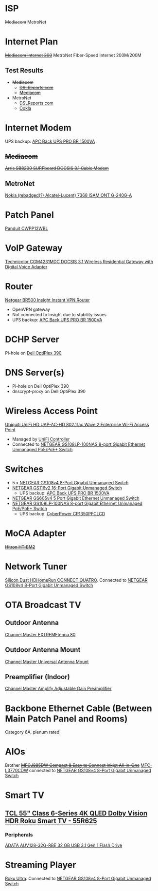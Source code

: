 # ISP

~~Mediacom~~ MetroNet

# Internet Plan

~~[Mediacom Internet 200](https://mediacomcable.com/products/internet/)~~ MetroNet Fiber-Speed Internet 200M/200M

## Test Results

* ~~Mediacom~~
  * ~~[DSLReports.com](http://www.dslreports.com/speedtest/62405594)~~
  * ~~[Mediacom](https://github.com/jdrch/Hardware/blob/master/Mediacom%20Cable%20%20%20Speed%20Test%202019-09-30.png)~~
* MetroNet
  * [DSLReports.com](http://www.dslreports.com/speedtest/67541877)
  * [Ookla](https://www.speedtest.net/my-result/d/9e87e565-af82-4d93-9805-2c6b8f7d1f40)
  
# Internet Modem

UPS backup: [APC Back UPS PRO BR 1500VA](https://github.com/jdrch/Hardware/blob/master/UPS.md#battery-backed-up-devices)

## ~~Mediacom~~

~~[Arris SB8200 SURFboard DOCSIS 3.1 Cable Modem](https://www.arris.com/surfboard/products/cable-modems/sb8200/)~~

## MetroNet

[Nokia (rebadged(?) Alcatel-Lucent) 7368 ISAM ONT G-240G-A](https://www.goamt.com/wp-content/uploads/2015/08/7368_ISAM_ONT_G-240G-A_AMT.pdf)

# Patch Panel

[Panduit CWPP12WBL](https://www.panduit.com/en/products/copper-systems/patch-panels-accessories/modular-patch-panels/cwpp12wbl.html)

# VoIP Gateway

[Technicolor CGM4231MDC DOCSIS 3.1 Wireless Residential Gateway with Digital Voice Adapter](https://mediacomcc.custhelp.com/euf/assets/documents/modem%20user%20guides/Technicolor_CGM4231_user_guide.pdf)

# Router

[Netgear BR500 Insight Instant VPN Router](https://www.netgear.com/images/datasheet/security/BR500.pdf)

* OpenVPN gateway
* Not connected to Insight due to stability issues
* UPS backup: [APC Back UPS PRO BR 1500VA](https://github.com/jdrch/Hardware/blob/master/UPS.md#battery-backed-up-devices)

# DCHP Server

Pi-hole on [Dell OptiPlex 390](https://github.com/jdrch/Hardware/blob/master/Dell%20OptiPlex%20390-1%20SFF.md#roles)

# DNS Server(s)

* Pi-hole on Dell OptiPlex 390
* dnscrypt-proxy on Dell OptiPlex 390

# Wireless Access Point

[Ubiquiti UniFi HD UAP-AC-HD 802.11ac Wave 2 Enterprise Wi-Fi Access Point](https://dl.ubnt.com/datasheets/unifi/UniFi_UAP-AC-HD_DS.pdf)
* Managed by [UniFi Controller](https://github.com/jdrch/Hardware/blob/master/Raspberry%20Pi%203%20Model%20B%2B.md#roles)
* Connected to [NETGEAR GS108LP-100NAS 8-port Gigabit Ethernet Unmanaged PoE/PoE+ Switch](https://github.com/jdrch/Hardware/blob/master/Network.md#switches)

# Switches

* 5 x [NETGEAR GS108v4 8-Port Gigabit Unmanaged Switch](https://www.netgear.com/images/datasheet/switches/GS105v5_GS108v4_GS116v2.pdf)
* [NETGEAR GS116v2 16-Port Gigabit Unmanaged Switch](https://www.netgear.com/images/datasheet/switches/GS105v5_GS108v4_GS116v2.pdf)
  * UPS backup: [APC Back UPS PRO BR 1500VA](https://github.com/jdrch/Hardware/blob/master/UPS.md#battery-backed-up-devices)
* [NETGEAR GS605v4 5 Port Gigabit Ethernet Unmanaged Switch](https://www.netgear.com/support/product/GS605v4)
* [NETGEAR GS108LP-100NAS 8-port Gigabit Ethernet Unmanaged PoE/PoE+ Switch](https://www.netgear.com/images/datasheet/switches/GS108LP_GS108PP_GS116LP_GS116PP_DS.pdf)
  * UPS backup: [CyberPower CP1350PFCLCD](https://github.com/jdrch/Hardware/blob/master/UPS.md#battery-backed-up-devices-1)

# MoCA Adapter

~~[Hitron HT-EM2](http://www.hitron-americas.com/product/ht-em2/)~~

# Network Tuner

[Silicon Dust HDHomeRun CONNECT QUATRO](https://www.silicondust.com/product/hdhomerun-connect-quatro/). Connected to [NETGEAR GS108v4 8-Port Gigabit Unmanaged Switch](https://github.com/jdrch/Hardware/blob/master/Network.md#switches)

# OTA Broadcast TV

## Outdoor Antenna

[Channel Master EXTREMEtenna 80](https://www.channelmaster.com/Digital_HDTV_Outdoor_TV_Antenna_p/cm-4228hd.htm)

## Outdoor Antenna Mount

[Channel Master Universal Antenna Mount](https://www.channelmaster.com/Universal_Antenna_Mount_p/cm-3090.htm)

## Preamplifier (Indoor)

[Channel Master Amplify Adjustable Gain Preamplifier](https://www.channelmaster.com/Amplify_TV_Antenna_Preamplifier_p/cm-7777hd.htm)

# Backbone Ethernet Cable (Between Main Patch Panel and Rooms)

Category 6A, plenum rated

# AIOs

Brother ~~[MFCJ885DW Compact & Easy to Connect Inkjet All-in-One](https://www.brother-usa.com/products/mfcj885dw#specification)~~ [MFC-L3770CDW](https://www.brother-usa.com/products/mfcl3770cdw) connected to [NETGEAR GS108v4 8-Port Gigabit Unmanaged Switch](https://github.com/jdrch/Hardware/blob/master/Network.md#switches)

# Smart TV

## [TCL 55" Class 6-Series 4K QLED Dolby Vision HDR Roku Smart TV - 55R625](https://www.tclusa.com/products/home-theater/6-series/tcl-55-class-6-series-4k-qled-hdr-roku-smart-tv-55r625)

### Peripherals

[ADATA AUV128-32G-RBE 32 GB USB 3.1 Gen 1 Flash Drive](https://github.com/jdrch/Hardware/blob/master/Storage.md#usb)

# Streaming Player

[Roku Ultra](https://www.roku.com/products/roku-ultra). Connected to [NETGEAR GS108v4 8-Port Gigabit Unmanaged Switch](https://github.com/jdrch/Hardware/blob/master/Network.md#switches)
